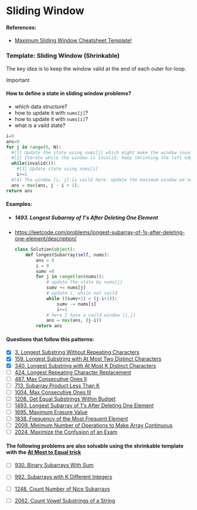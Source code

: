# Sliding Window

#### References:
- [Maximum Sliding Window Cheatsheet Template!](https://leetcode.com/problems/frequency-of-the-most-frequent-element/solutions/1175088/C++-Maximum-Sliding-Window-Cheatsheet-Template/)


### Template: Sliding Window (Shrinkable)
  The key idea is to keep the window valid at the end of each outer for-loop.
  > [!IMPORTANT]
  > #### How to define a state in sliding window problems?
  > - which data structure?
  > - how to update it with `nums[j]`?
  > - how to update it with `nums[i]`?
  > - what is a vaild state? 

  ```python
  i=0
  ans=0
  for j in range(0, N):
    #[1] Update the state using nums[j] which might make the window invalid.
    #[2] Iterate while the window is invalid, keep shrinking the left edge until it's valid again,
    while(invalid()):
      #[3] Update state using nums[i]
      i+=1
    #[4] The window [i, j] is vaild here. Update the maximum window we've found thus far.
    ans = max(ans, j - i + 1);
  return ans
  ```


#### Examples:

- ##### 1493. Longest Subarray of 1's After Deleting One Element
- https://leetcode.com/problems/longest-subarray-of-1s-after-deleting-one-element/description/

  ```python
  class Solution(object):
      def longestSubarray(self, nums):
          ans = 0
          i = 0
          sumv =0
          for j in range(len(nums)):
              # update the state by nums[j]
              sumv += nums[j]
              # update i, while not vaild
              while ((sumv+1) < (j-i+1)): 
                  sumv -= nums[i]
                  i+=1
              # here I have a vaild window [i,j]
              ans = max(ans, (j-i))
          return ans
  ```



#### Questions that follow this patterns:
- [X] [3. Longest Substring Without Repeating Characters](https://leetcode.com/problems/longest-substring-without-repeating-characters/description/)
- [x] [159. Longest Substring with At Most Two Distinct Characters](https://leetcode.com/problems/longest-substring-with-at-most-two-distinct-characters/description/)
- [x] [340. Longest Substring with At Most K Distinct Characters](https://leetcode.com/problems/longest-substring-with-at-most-k-distinct-characters/description/)
- [ ] [424. Longest Repeating Character Replacement](https://leetcode.com/problems/longest-repeating-character-replacement/description/)
- [ ] [487. Max Consecutive Ones II](https://leetcode.com/problems/max-consecutive-ones-ii/description/)
- [ ] [713. Subarray Product Less Than K](https://leetcode.com/problems/subarray-product-less-than-k/description/)
- [ ] [1004. Max Consecutive Ones III](https://leetcode.com/problems/max-consecutive-ones-iii/description/)
- [ ] [1208. Get Equal Substrings Within Budget](https://leetcode.com/problems/get-equal-substrings-within-budget/description/)
- [ ] [1493. Longest Subarray of 1's After Deleting One Element](https://leetcode.com/problems/longest-subarray-of-1s-after-deleting-one-element/description/)
- [ ] [1695. Maximum Erasure Value](https://leetcode.com/problems/maximum-erasure-value/description/)
- [ ] [1838. Frequency of the Most Frequent Element](https://leetcode.com/problems/frequency-of-the-most-frequent-element/description/)
- [ ] [2009. Minimum Number of Operations to Make Array Continuous](https://leetcode.com/problems/minimum-number-of-operations-to-make-array-continuous/description/)
- [ ] [2024. Maximize the Confusion of an Exam](https://leetcode.com/problems/maximize-the-confusion-of-an-exam/description/)

#### The following problems are also solvable using the shrinkable template with the [At Most to Equal trick](https://leetcode.com/problems/count-vowel-substrings-of-a-string/solutions/1563765/c-on-time-sliding-window/comments/1141941/)

- [ ] [930. Binary Subarrays With Sum](https://leetcode.com/problems/binary-subarrays-with-sum/description/)
- [ ] [992. Subarrays with K Different Integers](https://leetcode.com/problems/subarrays-with-k-different-integers/description/)
- [ ] [1248. Count Number of Nice Subarrays](https://leetcode.com/problems/count-number-of-nice-subarrays/description/)
- [ ] [2062. Count Vowel Substrings of a String](https://leetcode.com/problems/count-vowel-substrings-of-a-string/description/)

